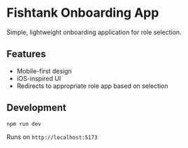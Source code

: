 # Fishtank Onboarding App

Simple, lightweight onboarding application for role selection.

## Features

- Mobile-first design
- iOS-inspired UI
- Redirects to appropriate role app based on selection

## Development

```bash
npm run dev
```

Runs on `http://localhost:5173`

